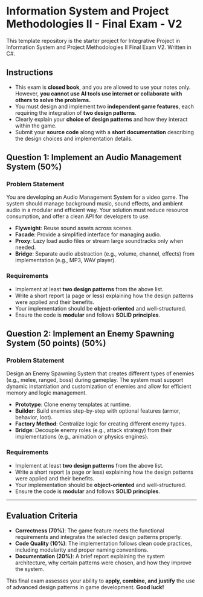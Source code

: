 # Information System and Project Methodologies II - Final Exam - V2

This template repository is the starter project for Integrative Project in Information System and Project Methodologies II Final Exam V2. Written in C#.

## Instructions
- This exam is **closed book**, and you are allowed to use your notes only. However, **you cannot use AI tools use internet or collaborate with others to solve the problems.**
- You must design and implement two **independent game features**, each requiring the integration of **two design patterns**.
- Clearly explain your **choice of design patterns** and how they interact within the game.
- Submit your **source code** along with a **short documentation** describing the design choices and implementation details.

## Question 1: Implement an Audio Management System (50%)

### Problem Statement
You are developing an Audio Management System for a video game. The system should manage background music, sound effects, and ambient audio in a modular and efficient way. Your solution must reduce resource consumption, and offer a clean API for developers to use.

- **Flyweight**: Reuse sound assets across scenes.
- **Facade**: Provide a simplified interface for managing audio.
- **Proxy**: Lazy load audio files or stream large soundtracks only when needed.
- **Bridge**: Separate audio abstraction (e.g., volume, channel, effects) from implementation (e.g., MP3, WAV player).

### Requirements
- Implement at least **two design patterns** from the above list.
- Write a short report (a page or less) explaining how the design patterns were applied and their benefits.
- Your implementation should be **object-oriented** and well-structured.
- Ensure the code is **modular** and follows **SOLID principles**.

## Question 2: Implement an Enemy Spawning System (50 points) (50%)

### Problem Statement
Design an Enemy Spawning System that creates different types of enemies (e.g., melee, ranged, boss) during gameplay. The system must support dynamic instantiation and customization of enemies and allow for efficient memory and logic management.

- **Prototype**: Clone enemy templates at runtime.
- **Builder**: Build enemies step-by-step with optional features (armor, behavior, loot).
- **Factory Method**: Centralize logic for creating different enemy types.
- **Bridge**: Decouple enemy roles (e.g., attack strategy) from their implementations (e.g., animation or physics engines).

### Requirements
- Implement at least **two design patterns** from the above list.
- Write a short report (a page or less) explaining how the design patterns were applied and their benefits.
- Your implementation should be **object-oriented** and well-structured.
- Ensure the code is **modular** and follows **SOLID principles**.

---

## Evaluation Criteria
- **Correctness (70%)**: The game feature meets the functional requirements and integrates the selected design patterns properly.
- **Code Quality (10%)**: The implementation follows clean code practices, including modularity and proper naming conventions.
- **Documentation (20%)**: A brief report explaining the system architecture, why certain patterns were chosen, and how they improve the system.

This final exam assesses your ability to **apply, combine, and justify** the use of advanced design patterns in game development. **Good luck!**


